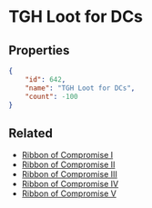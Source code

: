 # TGH Loot for DCs

<no description available>

## Properties

```json
{
    "id": 642,
    "name": "TGH Loot for DCs",
    "count": -100
}
```

## Related

- [Ribbon of Compromise I](../items/19103-ribbon-of-compromise-i.md)
- [Ribbon of Compromise II](../items/19104-ribbon-of-compromise-ii.md)
- [Ribbon of Compromise III](../items/19105-ribbon-of-compromise-iii.md)
- [Ribbon of Compromise IV](../items/19106-ribbon-of-compromise-iv.md)
- [Ribbon of Compromise V](../items/19107-ribbon-of-compromise-v.md)

